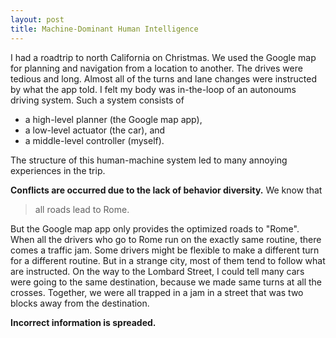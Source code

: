 ```yaml
---
layout: post
title: Machine-Dominant Human Intelligence
---
```

I had a roadtrip to north California on Christmas. We used the Google map for planning and navigation from a location to another. The drives were tedious and long. Almost all of the turns and lane changes were instructed by what the app told. I felt my body was in-the-loop of an autonoums driving system. Such a system consists of
* a high-level planner (the Google map app),
* a low-level actuator (the car), and
* a middle-level controller (myself).

The structure of this human-machine system led to many annoying experiences in the trip.

**Conflicts are occurred due to the lack of behavior diversity.** We know that 
> all roads lead to Rome.

But the Google map app only provides the optimized roads to "Rome".
When all the drivers who go to Rome run on the exactly same routine, there comes a traffic jam. 
Some drivers might be flexible to make a different turn for a different routine.
But in a strange city, most of them tend to follow what are instructed.
On the way to the Lombard Street, I could tell many cars were going to the same destination, because we made same turns at all the crosses.
Together, we were all trapped in a jam in a street that was two blocks away from the destination.

**Incorrect information is spreaded.**




 
